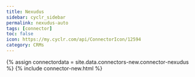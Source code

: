 ```yaml
---
title: Nexudus
sidebar: cyclr_sidebar
permalink: nexudus-auto
tags: [connector]
toc: false
icon: https://my.cyclr.com/api/ConnectorIcon/12594
category: CRMs
---
```

{% assign connectordata = site.data.connectors-new.connector-nexudus %}
{% include connector-new.html %}	